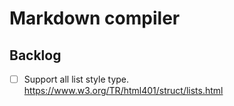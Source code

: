 # Markdown compiler

## Backlog
- [ ] Support all list style type. https://www.w3.org/TR/html401/struct/lists.html
